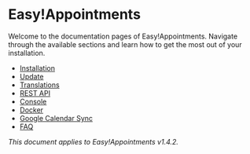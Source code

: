 # Easy!Appointments

Welcome to the documentation pages of Easy!Appointments. Navigate through the available sections and learn how to get the most out of your installation. 

- [Installation](installation-guide.md)
- [Update](update-guide.md)
- [Translations](manage-translations.md)
- [REST API](rest-api.md)
- [Console](console.md)
- [Docker](docker.md)
- [Google Calendar Sync](google-calendar-sync.md)
- [FAQ](faq.md)

*This document applies to Easy!Appointments v1.4.2.*
